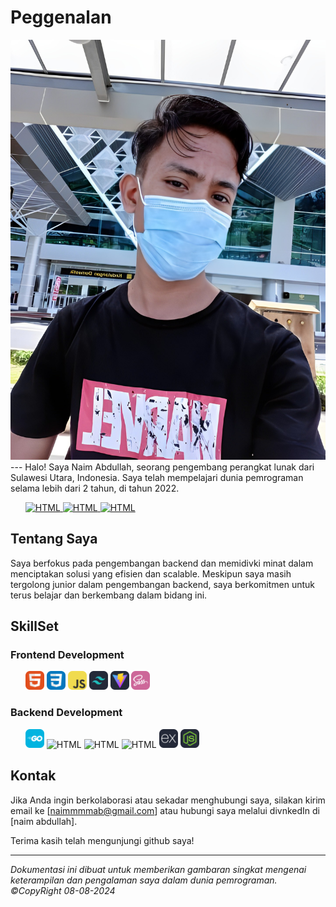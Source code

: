 # Peggenalan
<img src="./nm.jpg" alt="" />
---
Halo! Saya Naim Abdullah, seorang pengembang perangkat lunak dari Sulawesi Utara, Indonesia. Saya telah mempelajari dunia pemrograman selama lebih dari 2 tahun, di tahun 2022.
<ul>
<a href="#">
 <img src="https://github.com/dheereshagrwal/colored-icons/blob/master/public/logos/linkedin/linkedin.svg" alt="HTML" width="30" />
</a>
<a href="#">
<img src="https://github.com/dheereshagrwal/colored-icons/blob/master/public/logos/facebook/facebook.svg" alt="HTML" width="30" />
</a>
<a href="#">
<img src="https://github.com/dheereshagrwal/colored-icons/blob/master/public/logos/instagram/instagram.svg" alt="HTML" width="30" />
</a>
</ul>

## Tentang Saya

Saya berfokus pada pengembangan backend dan memidivki minat dalam menciptakan solusi yang efisien dan scalable. Meskipun saya masih tergolong junior dalam pengembangan backend, saya berkomitmen untuk terus belajar dan berkembang dalam bidang ini.

## SkillSet

### Frontend Development
<ul>
<img src="https://github.com/tandpfun/skill-icons/blob/main/icons/HTML.svg" alt="HTML" width="30" />
<img src="https://github.com/tandpfun/skill-icons/blob/main/icons/CSS.svg" alt="HTML" width="30" />
<img src="https://github.com/tandpfun/skill-icons/blob/main/icons/JavaScript.svg" alt="HTML" width="30" />
<img src="https://github.com/tandpfun/skill-icons/blob/main/icons/TailwindCSS-Dark.svg" alt="HTML" width="30" />
<img src="https://github.com/tandpfun/skill-icons/blob/main/icons/Vite-Dark.svg" alt="HTML" width="30" />
<img src="https://github.com/tandpfun/skill-icons/blob/main/icons/Sass.svg" alt="HTML" width="30" />
</ul>

### Backend Development

<ul>
<img src="https://github.com/tandpfun/skill-icons/blob/main/icons/GoLang.svg" alt="HTML" width="30" />
<img src="https://raw.githubusercontent.com/gofiber/docs/master/static/img/logo-dark.svg" alt="HTML" width="60" />
<img src="https://avatars.githubusercontent.com/u/7894478?s=280&v=4" alt="HTML" width="30" />
<img src="https://github.com/tandpfun/skill-icons/blob/main/icons/Npm-Dark.svg" alt="HTML" width="30" />
<img src="https://github.com/tandpfun/skill-icons/blob/main/icons/ExpressJS-Dark.svg" alt="HTML" width="30" />
<img src="https://github.com/tandpfun/skill-icons/blob/main/icons/NodeJS-Dark.svg" alt="HTML" width="30" />
</ul>

## Kontak

Jika Anda ingin berkolaborasi atau sekadar menghubungi saya, silakan kirim email ke [naimmmmab@gmail.com] atau hubungi saya melalui divnkedIn di [naim abdullah].

Terima kasih telah mengunjungi github saya!

---

*Dokumentasi ini dibuat untuk memberikan gambaran singkat mengenai keterampilan dan pengalaman saya dalam dunia pemrograman. ©CopyRight 08-08-2024*